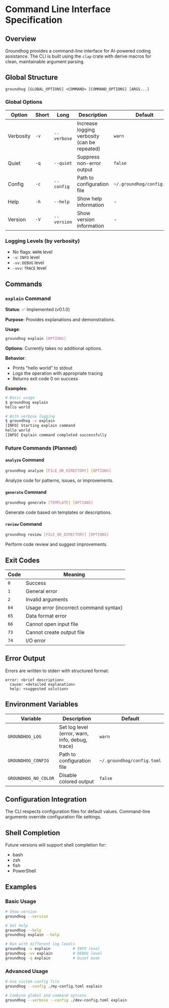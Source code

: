 # Command Line Interface Specification

## Overview

Groundhog provides a command-line interface for AI-powered coding assistance. The CLI is built using the `clap` crate with derive macros for clean, maintainable argument parsing.

## Global Structure

```
groundhog [GLOBAL_OPTIONS] <COMMAND> [COMMAND_OPTIONS] [ARGS...]
```

### Global Options

| Option | Short | Long | Description | Default |
|--------|-------|------|-------------|---------|
| Verbosity | `-v` | `--verbose` | Increase logging verbosity (can be repeated) | `warn` |
| Quiet | `-q` | `--quiet` | Suppress non-error output | `false` |
| Config | `-c` | `--config` | Path to configuration file | `~/.groundhog/config.toml` |
| Help | `-h` | `--help` | Show help information | - |
| Version | `-V` | `--version` | Show version information | - |

### Logging Levels (by verbosity)

- No flags: `WARN` level
- `-v`: `INFO` level  
- `-vv`: `DEBUG` level
- `-vvv`: `TRACE` level

## Commands

### `explain` Command

**Status**: ✅ Implemented (v0.1.0)

**Purpose**: Provides explanations and demonstrations.

**Usage**:
```bash
groundhog explain [OPTIONS]
```

**Options**:
Currently takes no additional options.

**Behavior**:
- Prints "hello world" to stdout
- Logs the operation with appropriate tracing
- Returns exit code 0 on success

**Examples**:
```bash
# Basic usage
$ groundhog explain
hello world

# With verbose logging
$ groundhog -v explain
[INFO] Starting explain command
hello world
[INFO] Explain command completed successfully
```

### Future Commands (Planned)

#### `analyze` Command
```bash
groundhog analyze [FILE_OR_DIRECTORY] [OPTIONS]
```
Analyze code for patterns, issues, or improvements.

#### `generate` Command
```bash
groundhog generate [TEMPLATE] [OPTIONS]
```
Generate code based on templates or descriptions.

#### `review` Command
```bash
groundhog review [FILE_OR_DIRECTORY] [OPTIONS]
```
Perform code review and suggest improvements.

## Exit Codes

| Code | Meaning |
|------|---------|
| `0` | Success |
| `1` | General error |
| `2` | Invalid arguments |
| `64` | Usage error (incorrect command syntax) |
| `65` | Data format error |
| `66` | Cannot open input file |
| `73` | Cannot create output file |
| `74` | I/O error |

## Error Output

Errors are written to stderr with structured format:
```
error: <brief description>
  cause: <detailed explanation>
  help: <suggested solution>
```

## Environment Variables

| Variable | Description | Default |
|----------|-------------|---------|
| `GROUNDHOG_LOG` | Set log level (error, warn, info, debug, trace) | `warn` |
| `GROUNDHOG_CONFIG` | Path to configuration file | `~/.groundhog/config.toml` |
| `GROUNDHOG_NO_COLOR` | Disable colored output | `false` |

## Configuration Integration

The CLI respects configuration files for default values. Command-line arguments override configuration file settings.

## Shell Completion

Future versions will support shell completion for:
- bash
- zsh  
- fish
- PowerShell

## Examples

### Basic Usage
```bash
# Show version
groundhog --version

# Get help
groundhog --help
groundhog explain --help

# Run with different log levels
groundhog -v explain          # INFO level
groundhog -vv explain         # DEBUG level
groundhog -q explain          # Quiet mode
```

### Advanced Usage
```bash
# Use custom config file
groundhog --config ./my-config.toml explain

# Combine global and command options
groundhog --verbose --config ./dev-config.toml explain
``` 